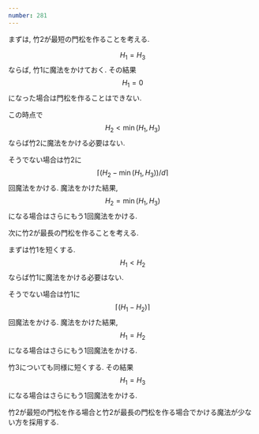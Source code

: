 ```yaml
---
number: 281
---
```

まずは, 竹2が最短の門松を作ることを考える.

$$ H_1 = H_3 $$ ならば, 竹1に魔法をかけておく. その結果 $$ H_1 = 0 $$ になった場合は門松を作ることはできない.

この時点で $$ H_2 \lt \min(H_1, H_3) $$ ならば竹2に魔法をかける必要はない.

そうでない場合は竹2に $$ \lceil (H_2 - \min(H_1, H_3)) / d \rceil $$ 回魔法をかける. 魔法をかけた結果, $$ H_2 = \min(H_1, H_3) $$ になる場合はさらにもう1回魔法をかける.

次に竹2が最長の門松を作ることを考える.

まずは竹1を短くする. $$ H_1 \lt H_2 $$ ならば竹1に魔法をかける必要はない.

そうでない場合は竹1に $$ \lceil (H_1 - H_2) \rceil $$ 回魔法をかける. 魔法をかけた結果, $$ H_1 = H_2 $$ になる場合はさらにもう1回魔法をかける.

竹3についても同様に短くする. その結果 $$ H_1 = H_3 $$ になる場合はさらにもう1回魔法をかける.

竹2が最短の門松を作る場合と竹2が最長の門松を作る場合でかける魔法が少ない方を採用する.
